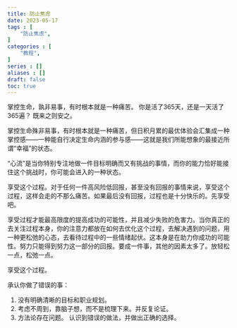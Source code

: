 ```yaml
---
title: 防止焦虑
date: 2023-05-17
tags : [
	"防止焦虑",
]
categories : [
	"教程",
]
series : []
aliases : []
draft: false
toc: true
---
```


掌控生命，孰非易事，有时根本就是一种痛苦。
你是活了365天，还是一天活了365遍？
既来之则安之。

掌控生命殊非易事，有时根本就是一种痛苦，但日积月累的最优体验会汇集成一种掌控感——一种能自行决定生命内涵的参与感——这就是我们所能想象的最接近所谓“幸福”的状态。

“心流”是当你特别专注地做一件目标明确而又有挑战的事情，而你的能力恰好能接住这个挑战时，你可能会进入的一种状态。

享受这个过程。对于任何一件高风险低回报，甚至没有回报的事情来说，享受这个过程，这样会走的不那么痛苦。如果最后没有回报，过程也是十分快乐的。先享受吧。

享受过程才能最高限度的提高成功的可能性，并且减少失败的危害力。当你真正的去关注过程本身，你的注意力都放在如何去优化这个过程，去解决遇到的问题，用一种更松弛的心态，去看待过程中的一些情绪起伏。这本身是在助力你成功的可能性。努力只能得到努力这一部分的回报。要成一件事，其他的因素太多了。放轻松一点，松弛一点。

享受这个过程。

承认你做了错误的事：
1. 没有明确清晰的目标和职业规划。
2. 考虑不周到，靠脑子想，而不是梳理下来。并反复论证。
3. 方法论存在问题。
认识到错误的做法，并做出正确的选择。